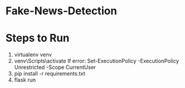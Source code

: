 # Fake-News-Detection

# Steps to Run

1. virtualenv venv
2. venv\Scripts\activate
    If error: Set-ExecutionPolicy -ExecutionPolicy Unrestricted -Scope CurrentUser
3. pip install -r requirements.txt
4. flask run